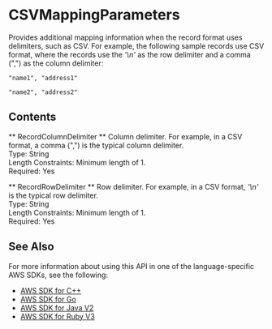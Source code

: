 # CSVMappingParameters<a name="API_CSVMappingParameters"></a>

Provides additional mapping information when the record format uses delimiters, such as CSV\. For example, the following sample records use CSV format, where the records use the *'\\n'* as the row delimiter and a comma \(","\) as the column delimiter: 

 `"name1", "address1"` 

 `"name2", "address2"` 

## Contents<a name="API_CSVMappingParameters_Contents"></a>

 ** RecordColumnDelimiter **   <a name="analytics-Type-CSVMappingParameters-RecordColumnDelimiter"></a>
Column delimiter\. For example, in a CSV format, a comma \(","\) is the typical column delimiter\.  
Type: String  
Length Constraints: Minimum length of 1\.  
Required: Yes

 ** RecordRowDelimiter **   <a name="analytics-Type-CSVMappingParameters-RecordRowDelimiter"></a>
Row delimiter\. For example, in a CSV format, *'\\n'* is the typical row delimiter\.  
Type: String  
Length Constraints: Minimum length of 1\.  
Required: Yes

## See Also<a name="API_CSVMappingParameters_SeeAlso"></a>

For more information about using this API in one of the language\-specific AWS SDKs, see the following:
+  [AWS SDK for C\+\+](https://docs.aws.amazon.com/goto/SdkForCpp/kinesisanalytics-2015-08-14/CSVMappingParameters) 
+  [AWS SDK for Go](https://docs.aws.amazon.com/goto/SdkForGoV1/kinesisanalytics-2015-08-14/CSVMappingParameters) 
+  [AWS SDK for Java V2](https://docs.aws.amazon.com/goto/SdkForJavaV2/kinesisanalytics-2015-08-14/CSVMappingParameters) 
+  [AWS SDK for Ruby V3](https://docs.aws.amazon.com/goto/SdkForRubyV3/kinesisanalytics-2015-08-14/CSVMappingParameters) 